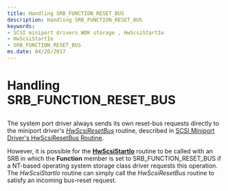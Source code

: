 ```yaml
---
title: Handling SRB_FUNCTION_RESET_BUS
description: Handling SRB_FUNCTION_RESET_BUS
keywords:
- SCSI miniport drivers WDK storage , HwScsiStartIo
- HwScsiStartIo
- SRB_FUNCTION_RESET_BUS
ms.date: 04/20/2017
---
```


# Handling SRB\_FUNCTION\_RESET\_BUS


## <span id="ddk_handling_srb_function_reset_bus_kg"></span><span id="DDK_HANDLING_SRB_FUNCTION_RESET_BUS_KG"></span>


The system port driver always sends its own reset-bus requests directly to the miniport driver's [*HwScsiResetBus*](/previous-versions/windows/hardware/drivers/ff557318(v=vs.85)) routine, described in [SCSI Miniport Driver's HwScsiResetBus Routine](scsi-miniport-driver-s-hwscsiresetbus-routine.md).

However, it is possible for the [**HwScsiStartIo**](/previous-versions/windows/hardware/drivers/ff557323(v=vs.85)) routine to be called with an SRB in which the **Function** member is set to SRB\_FUNCTION\_RESET\_BUS if a NT-based operating system storage class driver requests this operation. The *HwScsiStartIo* routine can simply call the *HwScsiResetBus* routine to satisfy an incoming bus-reset request.

 

